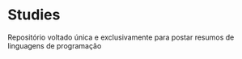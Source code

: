 # Studies
Repositório voltado única e exclusivamente para postar resumos de linguagens de programação

